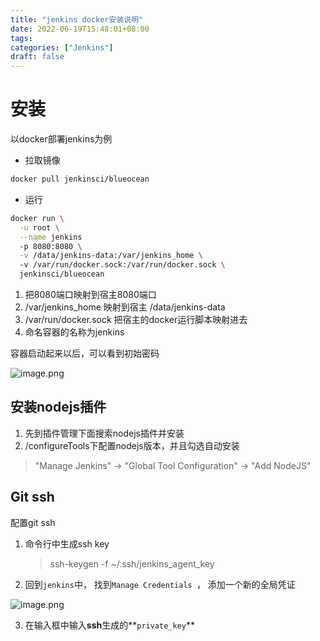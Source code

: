 ```yaml
---
title: "jenkins docker安装说明"
date: 2022-06-19T15:48:01+08:00
tags:
categories: ["Jenkins"]
draft: false
---
```






# 安装



以docker部署jenkins为例



- 拉取镜像

```bash
docker pull jenkinsci/blueocean
```



- 运行

```bash
docker run \
  -u root \
  --name jenkins
  -p 8080:8080 \
  -v /data/jenkins-data:/var/jenkins_home \ 
  -v /var/run/docker.sock:/var/run/docker.sock \
  jenkinsci/blueocean
```



1. 把8080端口映射到宿主8080端口
2. /var/jenkins_home 映射到宿主 /data/jenkins-data
3. /var/run/docker.sock 把宿主的docker运行脚本映射进去
4. 命名容器的名称为jenkins







容器启动起来以后，可以看到初始密码



![image.png](https://p9-juejin.byteimg.com/tos-cn-i-k3u1fbpfcp/2bbe60c198f74f749b0db495dd63003b~tplv-k3u1fbpfcp-watermark.image?)





## 安装nodejs插件



1. 先到插件管理下面搜索nodejs插件并安装
2. /configureTools下配置nodejs版本，并且勾选自动安装

>  "Manage Jenkins" -> "Global Tool Configuration" -> "Add NodeJS"





## Git ssh



配置git ssh



1. 命令行中生成ssh key

   > ssh-keygen -f ~/.ssh/jenkins_agent_key

2. 回到`jenkins`中， 找到`Manage Credentials `， 添加一个新的全局凭证

![image.png](https://p9-juejin.byteimg.com/tos-cn-i-k3u1fbpfcp/41e4196cf99847abaae40f770e4a8cbf~tplv-k3u1fbpfcp-watermark.image?)



3. 在输入框中输入**ssh**生成的**`private_key`**







